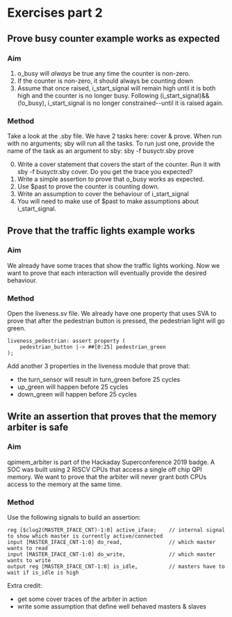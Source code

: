 # Exercises part 2

## Prove busy counter example works as expected

### Aim

1. o_busy will *always* be true any time the counter is non-zero.
2. If the counter is non-zero, it should always be counting down
3. Assume that once raised, i_start_signal will remain high until it
    is both high and the counter is no longer busy.
    Following (i_start_signal)&&(!o_busy), i_start_signal is no
    longer constrained--until it is raised again.

### Method

Take a look at the .sby file. We have 2 tasks here: cover & prove. When run with
no arguments; sby will run all the tasks. To run just one, provide the name of the task as an
argument to sby: sby -f busyctr.sby prove

0. Write a cover statement that covers the start of the counter. Run it with sby -f busyctr.sby cover. Do you get the trace you expected?
1. Write a simple assertion to prove that o_busy works as expected.
2. Use $past to prove the counter is counting down.
3. Write an assumption to cover the behaviour of i_start_signal
4. You will need to make use of $past to make assumptions about i_start_signal.

## Prove that the traffic lights example works

### Aim

We already have some traces that show the traffic lights working.
Now we want to prove that each interaction will eventually provide the desired behaviour.

### Method

Open the liveness.sv file. We already have one property that uses SVA to prove that after
the pedestrian button is pressed, the pedestrian light will go green.

	liveness_pedestrian: assert property (
		pedestrian_button |-> ##[0:25] pedestrian_green
	);

Add another 3 properties in the liveness module that prove that:

* the turn_sensor will result in turn_green before 25 cycles
* up_green will happen before 25 cycles
* down_green will happen before 25 cycles

## Write an assertion that proves that the memory arbiter is safe

### Aim

qpimem_arbiter is part of the Hackaday Superconference 2019 badge.
A SOC was built using 2 RISCV CPUs that access a single off chip QPI memory.
We want to prove that the arbiter will never grant both CPUs access to the
memory at the same time.

### Method

Use the following signals to build an assertion:

    reg [$clog2(MASTER_IFACE_CNT)-1:0] active_iface;    // internal signal to show which master is currently active/connected
    input [MASTER_IFACE_CNT-1:0] do_read,               // which master wants to read
    input [MASTER_IFACE_CNT-1:0] do_write,              // which master wants to write
	output reg [MASTER_IFACE_CNT-1:0] is_idle,          // masters have to wait if is_idle is high

Extra credit:

* get some cover traces of the arbiter in action
* write some assumption that define well behaved masters & slaves
